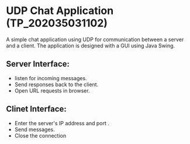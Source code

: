 # UDP Chat Application (TP_202035031102)
A simple chat application using UDP for communication between a server and a client.
The application is designed with a GUI using Java Swing.
## Server Interface:
-  listen for incoming messages.
- Send responses back to the client.
- Open URL requests in browser.

## Clinet Interface:
- Enter the server's IP address and port .
- Send messages.
- Close the connection
